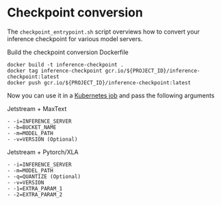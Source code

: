 # Checkpoint conversion

The `checkpoint_entrypoint.sh` script overviews how to convert your inference checkpoint for various model servers.

Build the checkpoint conversion Dockerfile
```
docker build -t inference-checkpoint .
docker tag inference-checkpoint gcr.io/${PROJECT_ID}/inference-checkpoint:latest
docker push gcr.io/${PROJECT_ID}/inference-checkpoint:latest
```

Now you can use it in a [Kubernetes job](../jetstream/maxtext/single-host-inference/checkpoint-job.yaml) and pass the following arguments

Jetstream + MaxText
```
- -i=INFERENCE_SERVER
- -b=BUCKET_NAME
- -m=MODEL_PATH
- -v=VERSION (Optional)
```

Jetstream + Pytorch/XLA
```
- -i=INFERENCE_SERVER
- -m=MODEL_PATH
- -q=QUANTIZE (Optional)
- -v=VERSION
- -1=EXTRA_PARAM_1
- -2=EXTRA_PARAM_2
```